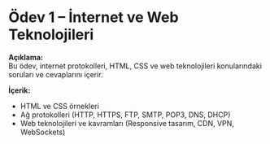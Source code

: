 # Ödev 1 – İnternet ve Web Teknolojileri

**Açıklama:**  
Bu ödev, internet protokolleri, HTML, CSS ve web teknolojileri konularındaki soruları ve cevaplarını içerir.

**İçerik:**  
- HTML ve CSS örnekleri  
- Ağ protokolleri (HTTP, HTTPS, FTP, SMTP, POP3, DNS, DHCP)  
- Web teknolojileri ve kavramları (Responsive tasarım, CDN, VPN, WebSockets)
